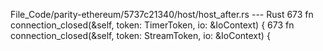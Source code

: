 File_Code/parity-ethereum/5737c21340/host/host_after.rs --- Rust
673         fn connection_closed(&self, token: TimerToken, io: &IoContext<NetworkIoMessage>) {                                                               673         fn connection_closed(&self, token: StreamToken, io: &IoContext<NetworkIoMessage>) {


